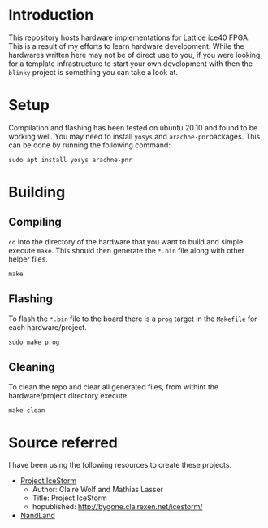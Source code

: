 # Introduction
This repository hosts hardware implementations for Lattice ice40 FPGA. This is a result of my efforts to learn hardware development. While the hardwares written here may not be of direct use to you, if you were looking for a template infrastructure to start your own development with then the `blinky` project is something you can take a look at.

# Setup
Compilation and flashing has been tested on ubuntu 20.10 and found to be working well. You may need to install `yosys` and `arachne-pnr`packages. This can be done by running the following command:

```
sudo apt install yosys arachne-pnr
```

# Building

## Compiling
`cd` into the directory of the hardware that you want to build and simple execute `make`. This should then generate the `*.bin` file along with other helper files.
```
make
```

## Flashing
To flash the `*.bin` file to the board there is a `prog` target in the `Makefile` for each hardware/project. 
```
sudo make prog
```

## Cleaning
To clean the repo and clear all generated files, from withint the hardware/project directory execute.
```
make clean
```

# Source referred
I have been using the following resources to create these projects.
- [Project IceStorm](http://www.clifford.at/icestorm/)
    - Author: Claire Wolf and Mathias Lasser
    - Title: Project IceStorm
    - hopublished: http://bygone.clairexen.net/icestorm/
- [NandLand](https://www.nandland.com/)
